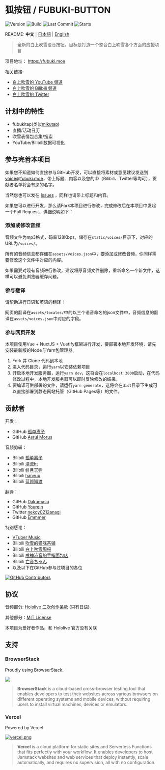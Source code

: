 # 狐按钮 / FUBUKI-BUTTON

![Version](https://img.shields.io/github/package-json/v/oruyanke/fubuki-button)
![Build](https://img.shields.io/github/workflow/status/oruyanke/fubuki-button/FBK-BTN-NG-CI)
![Last Commit](https://img.shields.io/github/last-commit/oruyanke/fubuki-button)
![Starts](https://img.shields.io/github/stars/oruyanke/fubuki-button)

README: **中文** | [日本語](https://github.com/oruyanke/fubuki-button/blob/master/README.JA.md) | [English](https://github.com/oruyanke/fubuki-button/blob/master/README.EN.md)

> 全新的白上吹雪语音按钮，目标是打造一个整合白上吹雪各个方面的应援项目

项目地址： https://fubuki.moe

相关链接:

- [白上吹雪的 YouTube 频道](https://www.youtube.com/channel/UCdn5BQ06XqgXoAxIhbqw5Rg)
- [白上吹雪的 Bilibili 频道](https://space.bilibili.com/332704117)
- [白上吹雪的 Twitter](https://twitter.com/shirakamifubuki)

## 计划中的特性

- fubukitap(类似[mikutap](https://aidn.jp/mikutap/))
- 直播/活动日历
- 吹雪表情包合集/搜索
- YouTube/Bilibili数据可视化

## 参与完善本项目

如果您不知道如何直接参与GitHub开发，可以直接将素材或意见建议发送到[voice@fubuki.moe](mailto:voice@fubuki.moe)，带上标题、内容以及您的ID（Bilibili、Twitter等均可），贡献者名单将会有您的名字。

当然您也可以发在 [Issues](https://github.com/copperion/fubuki-button/issues) ，同样也请带上标题和内容。

如果您可以进行开发，那么请Fork本项目进行修改，完成修改后在本项目中发起一个Pull Request，详细说明如下：

### 添加或修改音频

音频文件为mp3格式，码率128Kbps，储存在`static/voices/`目录下，对应的URL为`/voices/`。

所有的音频信息都存储在`assets/voices.json`中，要添加或修改音频，你同样需要修改这个文件中对应的内容。

如果需要对现有音频进行修改，建议将原音频文件删除，重新命名一个新文件，这样可以避免浏览器缓存问题。

### 参与翻译

请帮助进行日语和英语的翻译！

网页的翻译在`assets/locales/`中的以三个语音命名的json文件中，音频信息的翻译在`assets/voices.json`中对应的字段。

### 参与网页开发

本项目使用Vue + NuxtJS + Vuetify框架进行开发，要部署本地开发环境，请先安装最新版的Node与Yarn包管理器。

1. Fork 并 Clone 代码到本地
2. 进入代码目录，运行`yarn`以安装依赖项目
3. 开启本地开发服务器，运行`yarn dev`，这将会在`localhost:3000`启动，在代码修改过程中，本地开发服务器可以即时反映修改的结果。
4. 要编译可供部署的文件，请运行`yarn generate`，这将会在`dist`目录下生成可以直接部署到静态网站托管（GitHub Pages等）的文件。

## 贡献者

开发：

- GitHub [孤单离子](https://github.com/lonelyion)
- GitHub [Asrui Morus](https://github.com/Morxi)

音频剪辑：

- Bilibili [孤单离子](https://space.bilibili.com/7564991)
- Bilibili [清流ht](https://space.bilibili.com/22311554)
- Bilibili [绯月天则](https://space.bilibili.com/1592713)
- Bilibili [hanyuu](https://m.bilibili.com/space/356250024)
- Bilibili [蓝颜知渡](https://space.bilibili.com/378488520)

翻译：

- GitHub [Dakumasu](https://github.com/dakuamsu)
- GitHub [Yourein](https://github.com/Yourein)
- Twitter [nekoy0212anagi](https://twitter.com/nekoy0212anagi)
- GitHub [Emmmer](https://github.com/ShirakamiEmmmer)

特别感谢：

- [VTuber Music](https://vtbmusic.com/)
- Bilibili [吹雪的猫咪茶铺](https://space.bilibili.com/431210892)
- Bilibili [白上吹雪周报](https://space.bilibili.com/487763794)
- Bilibili [戌神沁音的手指面包店](https://space.bilibili.com/45070033)
- Bilibili [亡音ちゃん](https://space.bilibili.com/2613724)
- 以及以下在GitHub参与过项目的各位

[![GitHub Contributors](https://contributors-img.web.app/image?repo=oruyanke/fubuki-button)](https://github.com/oruyanke/fubuki-button/graphs/contributors)

## 协议

音频部分: [Hololive 二次创作条款](https://www.hololive.tv/terms) (只有日语).

其他部分：[MIT License](https://github.com/oruyanke/fubuki-button/blob/master/LICENSE)

本项目为爱好者作品，和 Hololive 官方没有关联

## 支持

### BrowserStack

Proudly using BrowserStack.

[![](https://i.loli.net/2017/09/27/59cbc16b0f8b4.png)](https://www.browserstack.com/)

> **BrowserStack** is a cloud-based cross-browser testing tool that enables developers to test their websites across various browsers on different operating systems and mobile devices, without requiring users to install virtual machines, devices or emulators.

### Vercel

Powered by Vercel.

[![vercel.png](https://i.loli.net/2020/07/18/rPah8FVmqBXL6dj.png)](https://www.vercel.com/?utm_source=oruyanke)

> **​Vercel** is a cloud platform for static sites and Serverless Functions that fits perfectly with your workflow. It enables developers to host Jamstack websites and web services that deploy instantly, scale automatically, and requires no supervision, all with no configuration.
